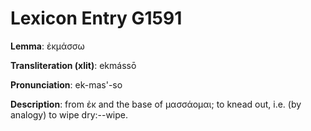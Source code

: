 # Lexicon Entry G1591

**Lemma**: ἐκμάσσω

**Transliteration (xlit)**: ekmássō

**Pronunciation**: ek-mas'-so

**Description**:
from ἐκ and the base of μασσάομαι; to knead out, i.e. (by analogy) to wipe dry:--wipe.
